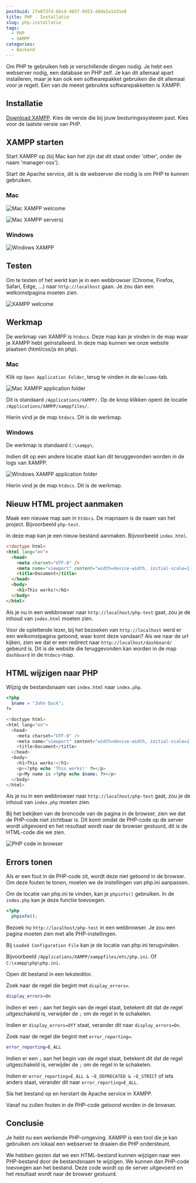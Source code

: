 ```yaml
---
postUuid: 2fe073fd-6bcd-4657-9d53-ddde2a1d31e8
title: PHP - Installatie
slug: php-installatie
tags:
  - PHP
  - XAMPP
categories:
  - Backend
---
```


Om PHP te gebruiken heb je verschillende dingen nodig. Je hebt een webserver nodig, een database en PHP zelf. Je kan dit allemaal apart installeren, maar je kan ook een softwarepakket gebruiken die dit allemaal voor je regelt. Een van de meest gebruikte softwarepakketten is XAMPP.

## Installatie

[Download XAMPP](https://www.apachefriends.org/download.html). Kies de versie die bij jouw besturingssysteem past. Kies voor de laatste versie van PHP.

## XAMPP starten

Start XAMPP op (bij Mac kan het zijn dat dit staat onder 'other', onder de naam 'manager-osx').

Start de Apache service, dit is de webserver die nodig is om PHP te kunnen gebruiken.

### Mac

![Mac XAMPP welcome](/img/blog/php/xampp-mac-welcome.png)

![Mac XAMPP servers)](/img/blog/php/xampp-mac-servers.png)

### Windows

![Windows XAMPP](/img/blog/php/xampp-windows.png)

## Testen

Om te testen of het werkt kan je in een webbrowser (Chrome, Firefox, Safari, Edge, ...) naar `http://localhost` gaan. Je zou dan een welkomstpagina moeten zien.

![XAMPP welcome](/img/blog/php/xampp-welcome.png)

## Werkmap

De werkmap van XAMPP is `htdocs`. Deze map kan je vinden in de map waar je XAMPP hebt geïnstalleerd. In deze map kunnen we onze website plaatsen (html/css/js én php).

### Mac

Klik op `Open Application Folder`, terug te vinden in de `Welcome`-tab.

![Mac XAMPP application folder](/img/blog/php/xampp-mac-path.png)

Dit is standaard `/Applications/XAMPP/`. Op de knop klikken opent de locatie `/Applications/XAMPP/xamppfiles/`.

Hierin vind je de map `htdocs`. Dit is de werkmap.

### Windows

De werkmap is standaard `C:\xampp\`.

Indien dit op een andere locatie staat kan dit teruggevonden worden in de logs van XAMPP.

![Windows XAMPP application folder](/img/blog/php/xampp-windows-path.png)

Hierin vind je de map `htdocs`. Dit is de werkmap.

## Nieuw HTML project aanmaken

Maak een nieuwe map aan in `htdocs`. De mapnaam is de naam van het project. Bijvoorbeeld `php-test`.

In deze map kan je een nieuw bestand aanmaken. Bijvoorbeeld `index.html`.

```html
<!doctype html>
<html lang="en">
  <head>
    <meta charset="UTF-8" />
    <meta name="viewport" content="width=device-width, initial-scale=1.0" />
    <title>Document</title>
  </head>
  <body>
    <h1>This works!</h1>
  </body>
</html>
```

Als je nu in een webbrowser naar `http://localhost/php-test` gaat, zou je de inhoud van `index.html` moeten zien.

Voor de oplettende lezer, bij het bezoeken van `http://localhost` werd er een welkomstpagina getoond, waar komt deze vandaan? Als we naar de url kijken, zien we dat er een redirect naar `http://localhost/dashboard/` gebeurd is. Dit is de website die teruggevonden kan worden in de map `dashboard` in de `htdocs`-map.

## HTML wijzigen naar PHP

Wijzig de bestandsnaam van `index.html` naar `index.php`.

```php
<?php
  $name = "John Duck";
?>

<!doctype html>
<html lang="en">
  <head>
    <meta charset="UTF-8" />
    <meta name="viewport" content="width=device-width, initial-scale=1.0" />
    <title>Document</title>
  </head>
  <body>
    <h1>This works!</h1>
    <p><?php echo 'This works!' ?></p>
    <p>My name is <?php echo $name; ?></p>
  </body>
</html>
```

Als je nu in een webbrowser naar `http://localhost/php-test` gaat, zou je de inhoud van `index.php` moeten zien.

Bij het bekijken van de broncode van de pagina in de browser, zien we dat de PHP-code niet zichtbaar is. Dit komt omdat de PHP-code op de server wordt uitgevoerd en het resultaat wordt naar de browser gestuurd, dit is de HTML-code die we zien.

![PHP code in browser](/img/blog/php/xampp-example.png)

## Errors tonen

Als er een fout in de PHP-code zit, wordt deze niet getoond in de browser. Om deze fouten te tonen, moeten we de instellingen van php.ini aanpassen.

Om de locatie van php.ini te vinden, kan je `phpinfo()` gebruiken. In de `index.php` kan je deze functie toevoegen.

```php
<?php
  phpinfo();
```

Bezoek nu `http://localhost/php-test` in een webbrowser. Je zou een pagina moeten zien met alle PHP-instellingen.

Bij `Loaded Configuration File` kan je de locatie van php.ini terugvinden.

Bijvoorbeeld `/Applications/XAMPP/xamppfiles/etc/php.ini`.
Of `C:\xampp\php\php.ini`.

Open dit bestand in een teksteditor.

Zoek naar de regel die begint met `display_errors=`.

```sh
display_errors=On
```

Indien er een `;` aan het begin van de regel staat, betekent dit dat de regel uitgeschakeld is, verwijder de `;` om de regel in te schakelen.

Indien er `display_errors=Off` staat, verander dit naar `display_errors=On`.

Zoek naar de regel die begint met `error_reporting=`.

```sh
error_reporting=E_ALL
```
Indien er een `;` aan het begin van de regel staat, betekent dit dat de regel uitgeschakeld is, verwijder de `;` om de regel in te schakelen.

Indien er `error_reporting=E_ALL & ~E_DEPRECATED & ~E_STRICT` of iets anders staat, verander dit naar `error_reporting=E_ALL`.

Sla het bestand op en herstart de Apache service in XAMPP.

Vanaf nu zullen fouten in de PHP-code getoond worden in de browser.

## Conclusie

Je hebt nu een werkende PHP-omgeving. XAMPP is een tool die je kan gebruiken om lokaal een webserver te draaien die PHP ondersteunt.

We hebben gezien dat we een HTML-bestand kunnen wijzigen naar een PHP-bestand door de bestandsnaam te wijzigen. We kunnen dan PHP-code toevoegen aan het bestand. Deze code wordt op de server uitgevoerd en het resultaat wordt naar de browser gestuurd.
